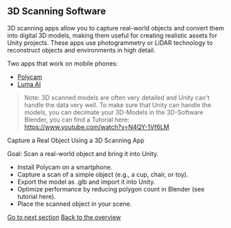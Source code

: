 ## <a name="3d scan"></a>3D Scanning Software

3D scanning apps allow you to capture real-world objects and convert them into digital 3D models, making them useful for creating realistic assets for Unity projects. These apps use photogrammetry or LiDAR technology to reconstruct objects and environments in high detail.

Two apps that work on mobile phones: 
- [Polycam](https://apps.apple.com/de/app/polycam-lidar-3d-scanner/id1532482376)
- [Luma AI](https://apps.apple.com/de/app/luma-3d-capture/id1615849914)

> Note: 3D scanned models are often very detailed and Unity can't handle the data very well. To make sure that Unity can handle the models, you can decimate your 3D-Models in the 3D-Software Blender, you can find a Tutorial here: https://www.youtube.com/watch?v=N4QY-1Vf6LM 

Capture a Real Object Using a 3D Scanning App

Goal: Scan a real-world object and bring it into Unity.

- Install Polycam on a smartphone.
- Capture a scan of a simple object (e.g., a cup, chair, or toy).
- Export the model as .glb and import it into Unity.
- Optimize performance by reducing polygon count in Blender (see tutorial here).
- Place the scanned object in your scene.


[Go to next section](2_OnlineTools.md)
[Back to the overview](readme.md)